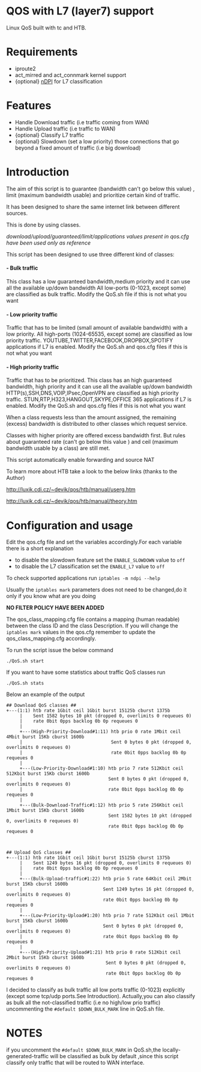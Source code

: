 # QOS with L7 (layer7) support

Linux QoS built with tc and HTB.

# Requirements

- iproute2
- act_mirred and act_connmark kernel support
- {optional} [nDPI](https://github.com/ntop/nDPI) for L7 classification

# Features

- Handle Download traffic (i.e traffic coming from WAN)
- Handle Upload traffic (i.e traffic to WAN)
- {optional} Classify L7 traffic
- {optional} Slowdown (set a low priority) those connections that go beyond a fixed amount of traffic (i.e big download)

# Introduction

The aim of this script is to guarantee (bandwidth can't go below this value) , limit (maximum bandwidth usable) and prioritize certain kind of traffic.

It has been designed to share the same internet link between different sources.

This is done by using classes.

*download/upload/guaranteed/limit/applications values present in qos.cfg have been used only as reference*

This script has been designed to use three different kind of classes:

#### - Bulk traffic

This class has a low guaranteed bandwidth,medium priority and it can use all the available up/down bandwidth
All low-ports (0-1023, except some) are classified as bulk traffic.
Modify the QoS.sh file if this is not what you want

#### - Low priority traffic

Traffic that has to be limited (small amount of available bandwidth) with a low priority.
All high-ports (1024-65535, except some) are classified as low priority traffic.
YOUTUBE,TWITTER,FACEBOOK,DROPBOX,SPOTIFY applications if L7 is enabled.
Modify the QoS.sh and qos.cfg files if this is not what you want

#### - High priority traffic

Traffic that has to be prioritized.
This class has an high guaranteed bandwidth, high priority and it can use all the available up/down bandwidth
HTTP(s),SSH,DNS,VOIP,IPsec,OpenVPN are classified as high priority traffic.
STUN,RTP,H323,HANGOUT,SKYPE,OFFICE 365 applications if L7 is enabled.
Modify the QoS.sh and qos.cfg files if this is not what you want

When a class requests less than the amount assigned, the remaining (excess) bandwidth is distributed to other classes which request service.

Classes with higher priority are offered excess bandwidth first. But rules about guaranteed rate (can't go below this value ) and ceil (maximum bandwidth usable by a class) are still met.

This script automatically enable forwarding and source NAT

To learn more about HTB take a look to the below links (thanks to the Author)

http://luxik.cdi.cz/~devik/qos/htb/manual/userg.htm

http://luxik.cdi.cz/~devik/qos/htb/manual/theory.htm

# Configuration and usage

Edit the qos.cfg file and set the variables accordingly.For each variable there is a short explanation

- to disable the slowdown feature set the `ENABLE_SLOWDOWN` value to `off`
- to disable the L7 classification set the `ENABLE_L7` value to `off`

To check supported applications run `iptables -m ndpi --help`

Usually the `iptables mark` parameters does not need to be changed,do it only if you know what are you doing

**NO FILTER POLICY HAVE BEEN ADDED**

The qos_class_mapping.cfg file contains a mapping (human readable) between the class ID and the class Description.
If you will change the `iptables mark` values in the qos.cfg remember to update the qos_class_mapping.cfg accordingly.

To run the script issue the below command

`./QoS.sh start`

If you want to have some statistics about traffic QoS classes run

`./QoS.sh stats`

Below an example of the output

```
## Download QoS classes ##
+---(1:1) htb rate 1Gbit ceil 1Gbit burst 15125b cburst 1375b
     |    Sent 1582 bytes 10 pkt (dropped 0, overlimits 0 requeues 0)
     |    rate 0bit 0pps backlog 0b 0p requeues 0
     |
     +---(High-Priority-Download#1:11) htb prio 0 rate 1Mbit ceil 4Mbit burst 15Kb cburst 1600b
     |                                 Sent 0 bytes 0 pkt (dropped 0, overlimits 0 requeues 0)
     |                                 rate 0bit 0pps backlog 0b 0p requeues 0
     |     
     +---(Low-Priority-Download#1:10) htb prio 7 rate 512Kbit ceil 512Kbit burst 15Kb cburst 1600b
     |                                Sent 0 bytes 0 pkt (dropped 0, overlimits 0 requeues 0)
     |                                rate 0bit 0pps backlog 0b 0p requeues 0
     |     
     +---(Bulk-Download-Traffic#1:12) htb prio 5 rate 256Kbit ceil 1Mbit burst 15Kb cburst 1600b
                                      Sent 1582 bytes 10 pkt (dropped 0, overlimits 0 requeues 0)
                                      rate 0bit 0pps backlog 0b 0p requeues 0



## Upload QoS classes ##
+---(1:1) htb rate 1Gbit ceil 1Gbit burst 15125b cburst 1375b
     |    Sent 1249 bytes 16 pkt (dropped 0, overlimits 0 requeues 0)
     |    rate 0bit 0pps backlog 0b 0p requeues 0
     |
     +---(Bulk-Upload-traffic#1:22) htb prio 5 rate 64Kbit ceil 2Mbit burst 15Kb cburst 1600b
     |                              Sent 1249 bytes 16 pkt (dropped 0, overlimits 0 requeues 0)
     |                              rate 0bit 0pps backlog 0b 0p requeues 0
     |     
     +---(Low-Priority-Upload#1:20) htb prio 7 rate 512Kbit ceil 1Mbit burst 15Kb cburst 1600b
     |                              Sent 0 bytes 0 pkt (dropped 0, overlimits 0 requeues 0)
     |                              rate 0bit 0pps backlog 0b 0p requeues 0
     |     
     +---(High-Priority-Upload#1:21) htb prio 0 rate 512Kbit ceil 2Mbit burst 15Kb cburst 1600b
                                     Sent 0 bytes 0 pkt (dropped 0, overlimits 0 requeues 0)
                                     rate 0bit 0pps backlog 0b 0p requeues 0
```

I decided to classify as bulk traffic all low ports traffic (0-1023) explicitly (except some tcp/udp ports.See Introduction).
Actually,you can also classify as bulk all the not-classified traffic (i.e no high/low prio traffic) uncommenting
the `#default $DOWN_BULK_MARK` line in QoS.sh file.

# NOTES
if you uncomment the `#default $DOWN_BULK_MARK` in QoS.sh,the locally-generated-traffic will be classified as bulk by default ,since this script classify only traffic that will be routed to WAN interface.
